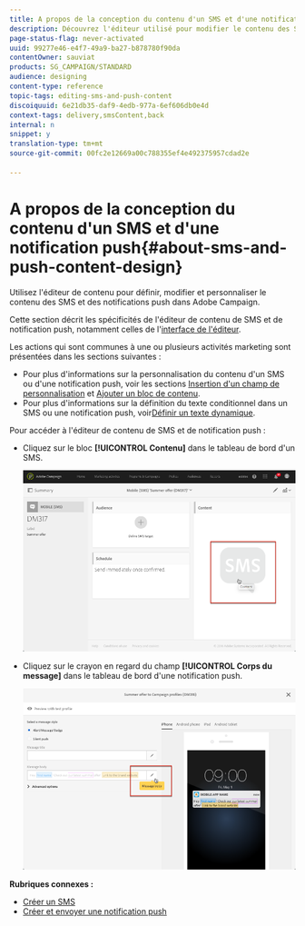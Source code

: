 ```yaml
---
title: A propos de la conception du contenu d'un SMS et d'une notification push
description: Découvrez l'éditeur utilisé pour modifier le contenu des SMS et des notifications push dans Adobe Campaign.
page-status-flag: never-activated
uuid: 99277e46-e4f7-49a9-ba27-b878780f90da
contentOwner: sauviat
products: SG_CAMPAIGN/STANDARD
audience: designing
content-type: reference
topic-tags: editing-sms-and-push-content
discoiquuid: 6e21db35-daf9-4edb-977a-6ef606db0e4d
context-tags: delivery,smsContent,back
internal: n
snippet: y
translation-type: tm+mt
source-git-commit: 00fc2e12669a00c788355ef4e492375957cdad2e

---
```



# A propos de la conception du contenu d'un SMS et d'une notification push{#about-sms-and-push-content-design}

Utilisez l'éditeur de contenu pour définir, modifier et personnaliser le contenu des SMS et des notifications push dans Adobe Campaign.

Cette section décrit les spécificités de l'éditeur de contenu de SMS et de notification push, notamment celles de l'[interface de l'éditeur](../../channels/using/sms-and-push-content-editor-interface.md).

Les actions qui sont communes à une ou plusieurs activités marketing sont présentées dans les sections suivantes :

* Pour plus d'informations sur la personnalisation du contenu d'un SMS ou d'une notification push, voir les sections [Insertion d'un champ de personnalisation](../../designing/using/personalization.md#inserting-a-personalization-field) et [Ajouter un bloc de contenu](../../designing/using/personalization.md#adding-a-content-block).
* Pour plus d'informations sur la définition du texte conditionnel dans un SMS ou une notification push, voir[Définir un texte dynamique](../../channels/using/defining-dynamic-text.md).

Pour accéder à l'éditeur de contenu de SMS et de notification push :

* Cliquez sur le bloc **[!UICONTROL Contenu]** dans le tableau de bord d'un SMS.

   ![](assets/des_sms_content.png)

* Cliquez sur le crayon en regard du champ **[!UICONTROL Corps du message]** dans le tableau de bord d'une notification push.

   ![](assets/des_push_body.png)

**Rubriques connexes :**

* [Créer un SMS](../../channels/using/creating-an-sms-message.md)
* [Créer et envoyer une notification push](../../channels/using/preparing-and-sending-a-push-notification.md)

